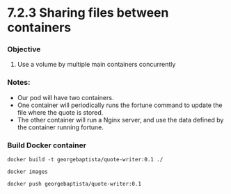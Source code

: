 # 7.2.3 Sharing files between containers

### Objective

1. Use a volume by multiple main containers concurrently


### Notes:

* Our pod will have two containers.
* One container will periodically runs the fortune command to update the file where the quote is stored.
* The other container will run a Nginx server, and use the data defined by the container running fortune.


### Build Docker container

```
docker build -t georgebaptista/quote-writer:0.1 ./

docker images

docker push georgebaptista/quote-writer:0.1
```

